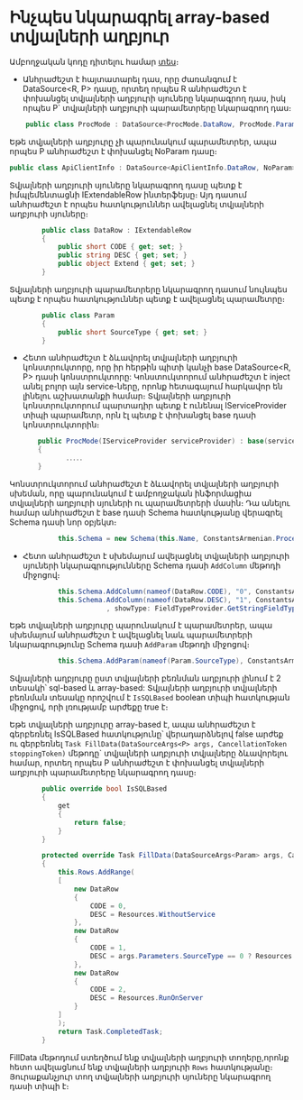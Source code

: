 # Ինչպես նկարագրել array-based տվյալների աղբյուր

Ամբողջական կոդը դիտելու համար [տես](ArrayBasedDSDefinitionExampleCode.cs)։ 

- Անհրաժեշտ է հայտատարել դաս, որը ժառանգում է DataSource<R, P> դասը, որտեղ որպես R անհրաժեշտ է փոխանցել տվյալների աղբյուրի սյուները նկարագրող դաս, իսկ որպես P` տվյալների աղբյուրի պարամետրերը նկարագրող դաս։

```c#
    public class ProcMode : DataSource<ProcMode.DataRow, ProcMode.Param>
```

Եթե տվյալների աղբյուրը չի պարունակում պարամետրեր, ապա որպես P անհրաժեշտ է փոխանցել NoParam դասը։
```c#
public class ApiClientInfo : DataSource<ApiClientInfo.DataRow, NoParam>
```

Տվյալների աղբյուրի սյուները նկարագրող դասը պետք է իմպլեմենտացնի IExtendableRow ինտերֆեյսը։ Այդ դասում անհրաժեշտ է որպես հատկություններ ավելացնել տվյալների աղբյուրի սյուները։

```c#
        public class DataRow : IExtendableRow
        {
            public short CODE { get; set; }
            public string DESC { get; set; }
            public object Extend { get; set; }
        }
```

Տվյալների աղբյուրի պարամետրերը նկարագրող դասում նույնպես պետք է որպես հատկություններ պետք է ավելացնել պարամետրը։

```c#
        public class Param
        {
            public short SourceType { get; set; }
        }
```

- Հետո անհրաժեշտ է ձևավորել տվյալների աղբյուրի կոնստրուկտորը, որը իր հերթին պիտի կանչի base DataSource<R, P> դասի կոնստրուկտորը: Կոնստուկտորում անհրաժեշտ է inject անել բոլոր այն service-ները, որոնք հետագայում հարկավոր են լինելու աշխատանքի համար։
Տվյալների աղբյուրի կոնստրուկտորում պարտադիր պետք է ունենալ IServiceProvider տիպի պարամետր, որն էլ պետք է փոխանցել base դասի կոնստրուկտորին։
```c#
       public ProcMode(IServiceProvider serviceProvider) : base(serviceProvider)
       {
              ․․․․․
       }
```
Կոնստրուկտորում անհրաժեշտ է ձևավորել տվյալների աղբյուրի սխեման, որը պարունակում է ամբողջական ինֆորմացիա տվյալների աղբյուրի սյուների ու պարամետրերի մասին։
Դա անելու համար անհրաժեշտ է base դասի Schema հատկությանը վերագրել Schema դասի նոր օբյեկտ։

```c#
            this.Schema = new Schema(this.Name, ConstantsArmenian.ProcessingMode.ToArmenianANSICached(), ConstantsEnglish.ProcessingMode, typeof(DataRow), typeof(Param));
```

- Հետո անհրաժեշտ է սխեմայում ավելացնել տվյալների աղբյուրի սյուների նկարագրությունները Schema դասի `AddColumn` մեթոդի միջոցով։

```c#
            this.Schema.AddColumn(nameof(DataRow.CODE), "0", ConstantsArmenian.Code.ToArmenianANSICached(), ConstantsEnglish.Code, FieldTypeProvider.GetNumericFieldType(3), true);
            this.Schema.AddColumn(nameof(DataRow.DESC), "1", ConstantsArmenian.Descript.ToArmenianANSICached(), ConstantsEnglish.Descript, FieldTypeProvider.GetStringFieldType(DSConstantsLength.PrModeDesc), true
                        , showType: FieldTypeProvider.GetStringFieldType(DSConstantsLength.PrModeDescShow));
```

Եթե տվյալների աղբյուրը պարունակում է պարամետրեր, ապա սխեմայում անհրաժեշտ է ավելացնել նաև պարամետրերի նկարագրությունը Schema դասի `AddParam` մեթոդի միջոցով։

```c#
            this.Schema.AddParam(nameof(Param.SourceType), ConstantsArmenian.Type.ToArmenianANSICached(), FieldTypeProvider.GetNumericFieldType(2), eDescription: ConstantsEnglish.Type);
```

Տվյալների աղբյուրը ըստ տվյալների բեռնման աղբյուրի լինում է 2 տեսակի՝ sql-based և array-based:
Տվյալների աղբյուրի տվյալների բեռնման տեսակը որոշվում է `IsSQLBased` boolean տիպի հատկության միջոցով, որի լռությամբ արժեքը true է։

Եթե տվյալների աղբյուրը array-based է, ապա անհրաժեշտ է գերբեռնել IsSQLBased հատկությունը՝ վերադարձնելով false արժեք ու գերբեռնել `Task FillData(DataSourceArgs<P> args, CancellationToken stoppingToken)` մեթոդը` տվյալների աղբյուրի տվյալները ձևավորելու համար, որտեղ որպես P անհրաժեշտ է փոխանցել տվյալների աղբյուրի պարամետրերը նկարագրող դասը։

```c#
        public override bool IsSQLBased
        {
            get
            {
                return false;
            }
        }

        protected override Task FillData(DataSourceArgs<Param> args, CancellationToken stoppingToken)
        {
            this.Rows.AddRange(
            [
                new DataRow
                {
                    CODE = 0,
                    DESC = Resources.WithoutService
                },
                new DataRow
                {
                    CODE = 1,
                    DESC = args.Parameters.SourceType == 0 ? Resources.DSProcessingMode1 : Resources.DocTemplateProcessingMode1
                },
                new DataRow
                {
                    CODE = 2,
                    DESC = Resources.RunOnServer
                }
            ]
            );
            return Task.CompletedTask;
        }
```
FillData մեթոդում ստեղծում ենք տվյալների աղբյուրի տողերը,որոնք հետո ավելացնում ենք տվյալների աղբյուրի `Rows` հատկությանը։ Յուրաքանչյուր տող տվյալների աղբյուրի սյուները նկարագրող դասի տիպի է։
